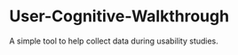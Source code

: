 User-Cognitive-Walkthrough
==========================

A simple tool to help collect data during usability studies.

